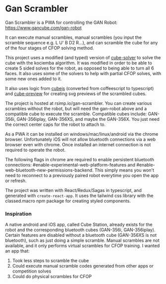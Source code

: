 # Gan Scrambler
Gan Scrambler is a PWA for controlling the GAN Robot: https://www.gancube.com/gan-robot

It can execute manual scrambles, manual scrambles (you input the scramble sequence e.g. L U' B D2 R...), and can scramble the cube for any of the four stages of CFOP solving method.

This project uses a modified (and typed) version of [cube-solver](https://github.com/torjusti/cube-solver) to solve the cube with the kociemba algorithm. It was modified in order to be able to create 5 sided solves for the robot, as opposed to being able to turn all 6 faces. It also uses some of the solvers to help with partial CFOP solves, with some new ones added to it.

It also uses logic from [cubejs](https://github.com/ldez/cubejs) (converted from coffeescript to typescript) and [cube-preview](https://www.npmjs.com/package/cube-preview) for creating svg previews of the scrambled cubes.

The project is hosted at rsimp.io/gan-scrambler. You can create various scrambles without the robot, but will need the gan-robot above and a compatible cube to execute the scramble. Compatible cubes include: GAN-356i, GAN-356iplay, GAN-356XS, and maybe the GAN-356X. You just need the correct center caps for the robot to attach to.

As a PWA it can be installed on windows/mac/linux/android via the chrome browser. Unfortunately iOS will not allow bluetooth connections via a web browser even with chrome. Once installed an internet connection is not required to operate the robot.

The following flags in chrome are required to enable persistent bluetooth connections: #enable-experimental-web-platform-features and #enable-web-bluetooth-new-permissions-backend. This simply means you won't need to reconnect to a previously paired robot everytime you open the app or refresh.

The project was written with React/Redux/Sagas in typescript, and generated with `create-react-app`. It uses the tailwind css library with the classed.macro npm package for creating styled components.

### Inspiration
A native android and iOS app, called Cube Station, already exists for the robot and the corresponding bluetooth cubes (GAN-356i, GAN-356iplay). Certain features are disabled without a bluetooth cube (GAN-356XS is not bluetooth), such as just doing a simple scramble. Manual scrambles are not available, and it only performs virtual scrambles for CFOP training.
I wanted an app that:
1. Took less steps to scramble the cube
2. Could execute manual scramble codes generated from other apps or competition solves
3. Could do physical scrambles for CFOP
